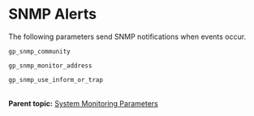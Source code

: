 # SNMP Alerts 

The following parameters send SNMP notifications when events occur.

`gp_snmp_community`

`gp_snmp_monitor_address`

`gp_snmp_use_inform_or_trap`<br/></br>


**Parent topic:** [System Monitoring Parameters](../topics/g-system-monitoring-parameters.html)

